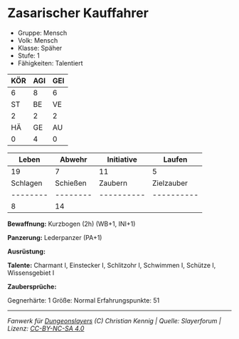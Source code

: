 # Zasarischer Kauffahrer  
- Gruppe: Mensch  
- Volk: Mensch  
- Klasse: Späher  
- Stufe: 1  
- Fähigkeiten: Talentiert  


| KÖR | AGI | GEI |  
| --- | --- | --- |  
| 6   | 8   | 6   |
| ST  | BE  | VE  |  
| 2   | 2   | 2   |
| HÄ  | GE  | AU  |  
| 0   | 4   | 0   |


| Leben    | Abwehr   | Initiative | Laufen     |
| -------- | -------- | ---------- | ---------- |
| 19       | 7        | 11         | 5          |
| Schlagen | Schießen | Zaubern    | Zielzauber |
| -------- | -------- | ---------- | ---------- |
| 8        | 14       |            |            |

**Bewaffnung:**
Kurzbogen (2h) (WB+1, INI+1)

**Panzerung:**
Lederpanzer (PA+1)

**Ausrüstung:**


**Talente:**
Charmant I, Einstecker I, Schlitzohr I, Schwimmen I, Schütze I, Wissensgebiet I

**Zaubersprüche:**


Gegnerhärte: 1
Größe: Normal
Erfahrungspunkte: 51



___
*Fanwerk für [Dungeonslayers](https://www.dungeonslayers.net/) (C) Christian Kennig | Quelle: Slayerforum | Lizenz: [CC-BY-NC-SA 4.0](https://creativecommons.org/licenses/by-nc-sa/4.0/deed.de)*